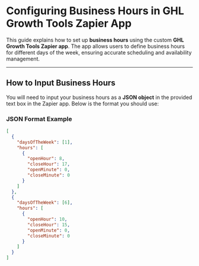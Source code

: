 # Configuring Business Hours in GHL Growth Tools Zapier App

This guide explains how to set up **business hours** using the custom **GHL Growth Tools Zapier app**. The app allows users to define business hours for different days of the week, ensuring accurate scheduling and availability management.

---

## **How to Input Business Hours**

You will need to input your business hours as a **JSON object** in the provided text box in the Zapier app. Below is the format you should use:

### **JSON Format Example**

```json
[
  {
    "daysOfTheWeek": [1],
    "hours": [
      {
        "openHour": 8,
        "closeHour": 17,
        "openMinute": 0,
        "closeMinute": 0
      }
    ]
  },
  {
    "daysOfTheWeek": [6],
    "hours": [
      {
        "openHour": 10,
        "closeHour": 15,
        "openMinute": 0,
        "closeMinute": 0
      }
    ]
  }
]



